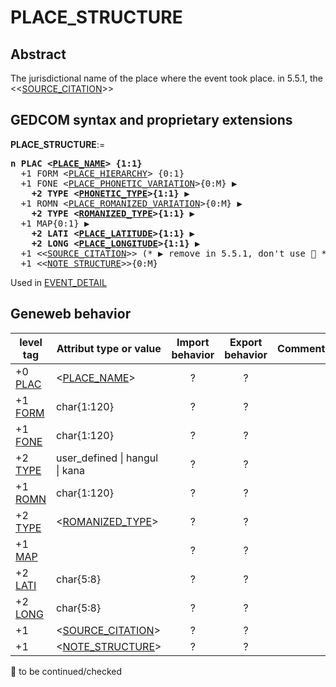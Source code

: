 ﻿# PLACE_STRUCTURE
## Abstract
The jurisdictional name of the place where the event took place.
in 5.5.1, the &lt;&lt;<a href=Ged.SOURCE_CITATION.md>SOURCE_CITATION</a>&gt;&gt;


## GEDCOM syntax and proprietary extensions

**PLACE_STRUCTURE**:=
<pre>
<b>n PLAC &lt;<a href=Ged.PLACE_NAME.md>PLACE_NAME</a>&gt; {1:1}</b>
  +1 FORM &lt;<a href=Ged.PLACE_HIERARCHY.md>PLACE_HIERARCHY</a>&gt; {0:1}
  +1 FONE &lt;<a href=Ged.PLACE_PHONETIC_VARIATION.md>PLACE_PHONETIC_VARIATION</a>&gt;{0:M} &#x25B6;
<b>    +2 TYPE &lt;<a href=Ged.PHONETIC_TYPE.md>PHONETIC_TYPE</a>&gt;{1:1} &#x25B6;</b>
  +1 ROMN &lt;<a href=Ged.PLACE_ROMANIZED_VARIATION.md>PLACE_ROMANIZED_VARIATION</a>&gt;{0:M} &#x25B6;
<b>    +2 TYPE &lt;<a href=Ged.ROMANIZED_TYPE.md>ROMANIZED_TYPE</a>&gt;{1:1} &#x25B6;</b>
  +1 MAP{0:1} &#x25B6;
<b>    +2 LATI &lt;<a href=Ged.PLACE_LATITUDE.md>PLACE_LATITUDE</a>&gt;{1:1} &#x25B6;</b>
<b>    +2 LONG &lt;<a href=Ged.PLACE_LONGITUDE.md>PLACE_LONGITUDE</a>&gt;{1:1} &#x25B6;</b>
  +1 &lt;&lt;<a href=Ged.SOURCE_CITATION.md>SOURCE_CITATION</a>&gt;&gt; (* &#x25B6; remove in 5.5.1, don't use &#x1F6AB; *)
  +1 &lt;&lt;<a href=Ged.NOTE_STRUCTURE.md>NOTE_STRUCTURE</a>&gt;&gt;{0:M}
</pre>
Used in <a href=Ged.EVENT_DETAIL.md>EVENT_DETAIL</a><br />


## Geneweb behavior

level tag  | Attribut type or value | Import behavior | Export behavior  | Comment 
---------- | ------------- | :---------------: | :-----------------:| -----------
+0 <a href=Ged.GLOSSARY.md#plac>PLAC</a> | &lt;<a href=Ged.PLACE_NAME.md>PLACE_NAME</a>&gt; | ? | ? | 
+1 <a href=Ged.GLOSSARY.md#form>FORM</a> | char{1:120} | ? | ? | 
+1 <a href=Ged.GLOSSARY.md#fone>FONE</a> | char{1:120} | ? | ? | 
+2 <a href=Ged.GLOSSARY.md#type>TYPE</a> |  user_defined \| hangul \| kana | ? | ? | 
+1 <a href=Ged.GLOSSARY.md#romn>ROMN</a> | char{1:120} | ? | ? | 
+2 <a href=Ged.GLOSSARY.md#type>TYPE</a> | &lt;<a href=Ged.ROMANIZED_TYPE.md>ROMANIZED_TYPE</a>&gt; | ? | ? | 
+1 <a href=Ged.GLOSSARY.md#map>MAP</a> |  | ? | ? | 
+2 <a href=Ged.GLOSSARY.md#lati>LATI</a> | char{5:8} | ? | ? | 
+2 <a href=Ged.GLOSSARY.md#long>LONG</a> | char{5:8} | ? | ? | 
+1  | &lt;<a href=Ged.SOURCE_CITATION.md>SOURCE_CITATION</a>&gt; | ? | ? | 
+1  | &lt;<a href=Ged.NOTE_STRUCTURE.md>NOTE_STRUCTURE</a>&gt; | ? | ? | 

🚧 to be continued/checked

